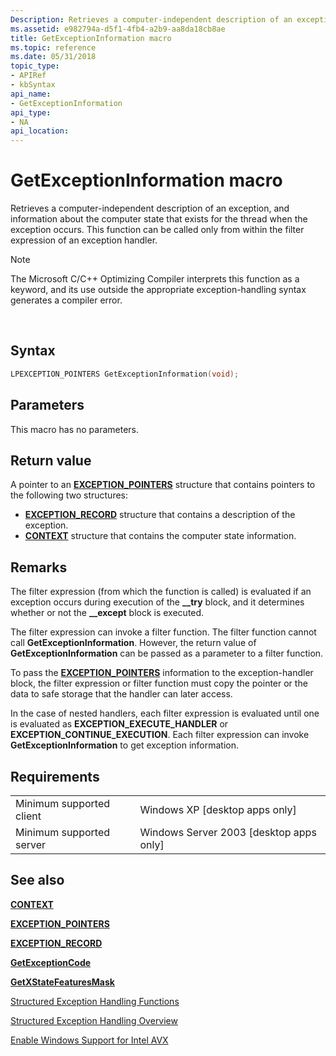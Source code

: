 ```yaml
---
Description: Retrieves a computer-independent description of an exception, and information about the computer state that exists for the thread when the exception occurs. This function can be called only from within the filter expression of an exception handler.
ms.assetid: e982794a-d5f1-4fb4-a2b9-aa8da18cb8ae
title: GetExceptionInformation macro
ms.topic: reference
ms.date: 05/31/2018
topic_type: 
- APIRef
- kbSyntax
api_name: 
- GetExceptionInformation
api_type: 
- NA
api_location: 
---
```


# GetExceptionInformation macro

Retrieves a computer-independent description of an exception, and information about the computer state that exists for the thread when the exception occurs. This function can be called only from within the filter expression of an exception handler.

> [!Note]  
> The Microsoft C/C++ Optimizing Compiler interprets this function as a keyword, and its use outside the appropriate exception-handling syntax generates a compiler error.

 

## Syntax


```C++
LPEXCEPTION_POINTERS GetExceptionInformation(void);
```



## Parameters

This macro has no parameters.

## Return value

A pointer to an [**EXCEPTION\_POINTERS**](/windows/desktop/api/WinNT/ns-winnt-exception_pointers) structure that contains pointers to the following two structures:

-   [**EXCEPTION\_RECORD**](/windows/desktop/api/WinNT/ns-winnt-exception_record) structure that contains a description of the exception.
-   [**CONTEXT**](/windows/desktop/api/WinNT/ns-winnt-arm64_nt_context) structure that contains the computer state information.

## Remarks

The filter expression (from which the function is called) is evaluated if an exception occurs during execution of the **\_\_try** block, and it determines whether or not the **\_\_except** block is executed.

The filter expression can invoke a filter function. The filter function cannot call **GetExceptionInformation**. However, the return value of **GetExceptionInformation** can be passed as a parameter to a filter function.

To pass the [**EXCEPTION\_POINTERS**](/windows/desktop/api/WinNT/ns-winnt-exception_pointers) information to the exception-handler block, the filter expression or filter function must copy the pointer or the data to safe storage that the handler can later access.

In the case of nested handlers, each filter expression is evaluated until one is evaluated as **EXCEPTION\_EXECUTE\_HANDLER** or **EXCEPTION\_CONTINUE\_EXECUTION**. Each filter expression can invoke **GetExceptionInformation** to get exception information.

## Requirements



|                                     |                                                      |
|-------------------------------------|------------------------------------------------------|
| Minimum supported client<br/> | Windows XP \[desktop apps only\]<br/>          |
| Minimum supported server<br/> | Windows Server 2003 \[desktop apps only\]<br/> |



## See also

<dl> <dt>

[**CONTEXT**](/windows/desktop/api/WinNT/ns-winnt-arm64_nt_context)
</dt> <dt>

[**EXCEPTION\_POINTERS**](/windows/desktop/api/WinNT/ns-winnt-exception_pointers)
</dt> <dt>

[**EXCEPTION\_RECORD**](/windows/desktop/api/WinNT/ns-winnt-exception_record)
</dt> <dt>

[**GetExceptionCode**](getexceptioncode.md)
</dt> <dt>

[**GetXStateFeaturesMask**](/windows/desktop/api/WinBase/nf-winbase-getxstatefeaturesmask)
</dt> <dt>

[Structured Exception Handling Functions](structured-exception-handling-functions.md)
</dt> <dt>

[Structured Exception Handling Overview](structured-exception-handling.md)
</dt> <dt>

[Enable Windows Support for Intel AVX](../win7appqual/enable-windows-7-support-for-intel-avx.md)
</dt> </dl>

 

 
